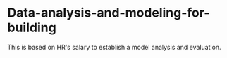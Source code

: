 # Data-analysis-and-modeling-for-building
This is based on HR's salary to establish a model analysis and evaluation.
